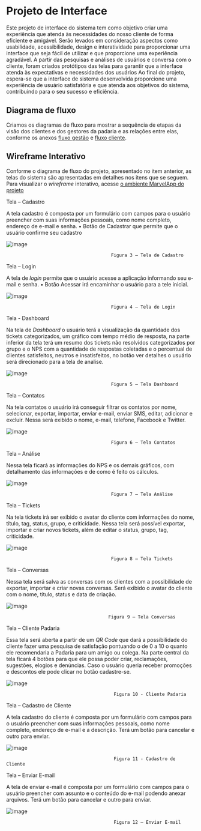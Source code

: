 # Projeto de Interface
Este projeto de interface do sistema tem como objetivo criar uma experiência que atenda às necessidades do nosso cliente de forma eficiente e amigável. Serão levados em consideração aspectos como usabilidade, acessibilidade, design e interatividade para proporcionar uma interface que seja fácil de utilizar e que proporcione uma experiência agradável.
A partir das pesquisas e análises de usuários e conversa com o cliente, foram criados protótipos das telas para garantir que a interface atenda às expectativas e necessidades dos usuários
Ao final do projeto, espera-se que a interface de sistema desenvolvida proporcione uma experiência de usuário satisfatória e que atenda aos objetivos do sistema, contribuindo para o seu sucesso e eficiência.

## Diagrama de fluxo
Criamos os diagramas de fluxo para mostrar a sequência de etapas da visão dos clientes e dos gestores da padaria e as relações entre elas, conforme os anexos [fluxo gestão](https://github.com/ICEI-PUC-Minas-PMV-ADS/pmv-ads-2023-1-e5-proj-ext-t1-SRC/blob/main/docs/Fluxo%20Gest%C3%A3o.pdf) e [fluxo cliente](https://github.com/ICEI-PUC-Minas-PMV-ADS/pmv-ads-2023-1-e5-proj-ext-t1-SRC/blob/main/docs/Fluxo%20Cliente.pdf).

## Wireframe Interativo
Conforme o diagrama de fluxo do projeto, apresentado no item anterior, as telas do sistema são apresentadas em detalhes nos itens que se seguem. Para visualizar o *wireframe* interativo, acesse [o ambiente MarvelApp do projeto](https://marvelapp.com/prototype/bdh95g3/screen/90881379)

Tela – Cadastro

A tela cadastro é composta por um formulário com campos para o usuário preencher com suas informações pessoais, como nome completo, endereço de e-mail e senha.
•	Botão de Cadastrar que permite que o usuário confirme seu cadastro

![image](https://user-images.githubusercontent.com/72874002/226204872-7ba551b7-5bde-43b9-9bac-242c5137bc59.png)

                                           Figura 3 – Tela de Cadastro

Tela – Login

A tela de *login* permite que o usuário acesse a aplicação informando seu e-mail e senha.
•	Botão Acessar irá encaminhar o usuário para a tele inicial.

 ![image](https://user-images.githubusercontent.com/72874002/226204905-70511df8-b936-4aa0-a1dd-7fbef36bc7f8.png)

                                           Figura 4 – Tela de Login

Tela - Dashboard

Na tela de *Dashboard* o usuário terá a visualização da quantidade dos tickets categorizados, um gráfico com tempo médio de resposta, na parte inferior da tela terá um resumo dos tickets não resolvidos categorizados por grupo e o NPS com a quantidade de respostas coletadas e o percentual de clientes satisfeitos, neutros e insatisfeitos, no botão ver detalhes o usuário será direcionado para a tela de analise. 

 ![image](https://user-images.githubusercontent.com/72874002/226204916-23663b65-d4dd-4a17-aeeb-f75769eb7d51.png)

                                           Figura 5 – Tela Dashboard

Tela – Contatos

Na tela contatos o usuário irá conseguir filtrar os contatos por nome, selecionar, exportar, importar, enviar e-mail, enviar SMS, editar, adicionar e excluir. Nessa será exibido o nome, e-mail, telefone, Facebook e Twitter.

 ![image](https://user-images.githubusercontent.com/72874002/226204936-f941d091-461d-4114-a51a-0629cc282c8e.png)

                                           Figura 6 – Tela Contatos

Tela – Análise

Nessa tela ficará as informações do NPS e os demais gráficos, com detalhamento das informações  e de como é feito os cálculos.

 ![image](https://user-images.githubusercontent.com/72874002/226204952-dc2f2bd8-ae12-4a0c-8779-35a0122e42b8.png)

                                           Figura 7 – Tela Análise

Tela – Tickets

Na tela tickets irá ser exibido o avatar do cliente com informações do nome, título, tag, status, grupo, e criticidade. Nessa tela será possível exportar, importar e criar novos tickets, além de editar o status, grupo, tag, criticidade.

 ![image](https://user-images.githubusercontent.com/72874002/226204968-712216d4-036a-40e6-a8f0-40eab718fbd5.png)

                                           Figura 8 – Tela Tickets

Tela – Conversas

Nessa tela será salva as conversas com os clientes com a possibilidade de exportar, importar e criar novas conversas. Será exibido o avatar do cliente com o nome, título, status e data de criação.

![image](https://user-images.githubusercontent.com/72874002/226204984-6c52d8d9-94d8-41f3-a37e-6f768d4db46c.png)

                                          Figura 9 – Tela Conversas

Tela – Cliente Padaria

Essa tela será aberta a partir de um *QR Code* que dará a possibilidade do cliente fazer uma pesquisa de satisfação pontuando o de 0 a 10  o quanto ele recomendaria a Padaria para um amigo ou colega. Na parte central da tela ficará 4 botões para que ele possa poder criar, reclamações, sugestões, elogios e denúncias. Caso o usuário queria receber promoções e descontos ele pode clicar no botão cadastre-se.

 ![image](https://user-images.githubusercontent.com/72874002/226205086-84cb95f5-d064-4d0a-b082-dee89be68edf.png)

                                            Figura 10 - Cliente Padaria
Tela – Cadastro de Cliente

A tela cadastro do cliente é composta por um formulário com campos para o usuário preencher com suas informações pessoais, como nome completo, endereço de e-mail e a descrição. Terá um botão para cancelar e outro para enviar.

 ![image](https://user-images.githubusercontent.com/72874002/226220977-35856334-a560-4b5d-a51e-cb4eeb0c469f.png)

                                            Figura 11 - Cadastro de Cliente
Tela – Enviar E-mail

A tela de enviar e-mail é composta por um formulário com campos para o usuário preencher com assunto e o conteúdo do e-mail podendo anexar arquivos. Terá um botão para cancelar e outro para enviar.

 ![image](https://user-images.githubusercontent.com/72874002/226221047-3908fb0d-ffb3-45c5-b1bb-e8418c2b6297.png)

                                            Figura 12 – Enviar E-mail

